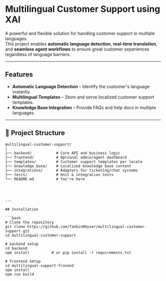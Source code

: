 # Multilingual Customer Support using XAI

A powerful and flexible solution for handling customer support in multiple languages.  
This project enables **automatic language detection**, **real‑time translation**, and **seamless agent workflows** to ensure great customer experiences regardless of language barriers.

---

## Features

- **Automatic Language Detection** – Identify the customer's language instantly.
- **Multilingual Templates** – Store and serve localized customer support templates.
- **Knowledge Base Integration** – Provide FAQs and help docs in multiple languages.

---

## 📂 Project Structure

```text
multilingual-customer-support/
│
├── backend/           # Core API and business logic
├── frontend/          # Optional admin/agent dashboard
├── templates/         # Customer support templates per locale
├── knowledge_base/    # Localized knowledge base content
├── integrations/      # Adapters for ticketing/chat systems
├── tests/             # Unit & integration tests
└── README.md          # You're here




---

## Installation

```bash
# Clone the repository
git clone https://github.com/TanbinRKyser/multilingual-customer-support.git
cd multilingual-customer-support

# backend setup
cd backend
npm install          # or pip install -r requirements.txt

# Frontend Setup
cd multilingual-support-fronend
npm install
npm run build

